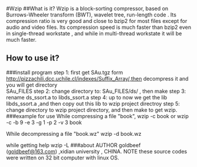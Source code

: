 #Wzip
##What is it?
Wzip is a block-sorting compressor, based on Burrows-Wheeler transform (BWT), wavelet tree, run-length code . Its compression ratio is very good and close to bzip2 for most files except for audio and video files. Its compression speed is much faster than bzip2 even in single-thread workstate , and while in multi-thread workstate it will be much faster.
## How to use it?
###install  program
step 1: first get SAu.tgz form http://pizzachili.dcc.uchile.cl/indexes/Suffix_Array/,then decompress it and you will get directory  
SAu_FILES
step 2: change directory to: SAu_FILES/ds/ , then make
step 3: rename ds_ssort.a to libds_ssort.a
step 4: up to now we get the lib libds_ssort.a ,and then copy out this lib to wzip project directroy
step 5: change directory to wzip project directory, and then make to get wzip.
###example for use
While compressing a file "book",
  wzip -c book 
  or
  wzip -c -b 9 -e 3 -g 1 -p 2 -v 3  book

While decompressing a file "book.wz"
  wzip -d book.wz
  
while getting help
  wzip -L
###about
AUTHOR
goldbeef (goldbeef@163.com) ,xidian university , CHINA.
NOTE
these source codes were written on 32 bit  computer with linux OS.
